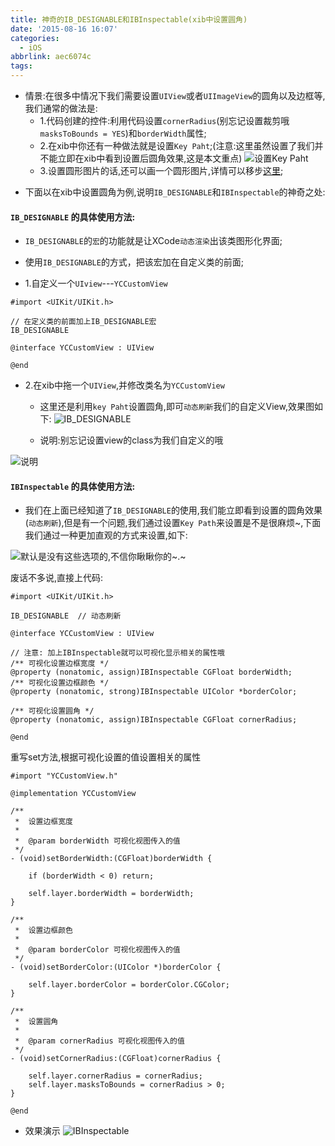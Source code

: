 ```yaml
---
title: 神奇的IB_DESIGNABLE和IBInspectable(xib中设置圆角)
date: '2015-08-16 16:07'
categories:
  - iOS
abbrlink: aec6074c
tags:
---
```


- 情景:在很多中情况下我们需要设置`UIView`或者`UIImageView`的圆角以及边框等,我们通常的做法是:
   -  1.代码创建的控件:利用代码设置`cornerRadius`(别忘记设置裁剪哦`masksToBounds = YES`)和`borderWidth`属性;
   - 2.在xib中你还有一种做法就是设置`Key Paht`;(注意:这里虽然设置了我们并不能立即在xib中看到设置后圆角效果,这是本文重点)
![设置Key Paht](http://upload-images.jianshu.io/upload_images/590107-9b78c886c474176c.png?imageMogr2/auto-orient/strip|imageView2/2/w/1240)
   - 3.设置圆形图片的话,还可以画一个圆形图片,详情可以移步[这里](http://www.jianshu.com/p/068d6f493547);

<!-- more -->

- 下面以在xib中设置圆角为例,说明`IB_DESIGNABLE`和`IBInspectable`的神奇之处:

<!-- more -->

#### `IB_DESIGNABLE`  的具体使用方法:
   - `IB_DESIGNABLE`的`宏`的功能就是让XCode`动态渲染`出该类图形化界面;
   - 使用`IB_DESIGNABLE`的方式，把该宏加在自定义类的前面;

- 1.自定义一个`UIview`---`YCCustomView`

```objc
#import <UIKit/UIKit.h>

// 在定义类的前面加上IB_DESIGNABLE宏
IB_DESIGNABLE

@interface YCCustomView : UIView

@end
```

- 2.在xib中拖一个`UIView`,并修改类名为`YCCustomView`
   - 这里还是利用`key Paht`设置圆角,即可`动态刷新`我们的自定义View,效果图如下:
![IB_DESIGNABLE](http://upload-images.jianshu.io/upload_images/590107-327612aea0f1fe33.gif?imageView2/2/w/1240)

   - 说明:别忘记设置view的class为我们自定义的哦

![说明](http://upload-images.jianshu.io/upload_images/590107-93c68ae8e5a256b1.png?imageMogr2/auto-orient/strip|imageView2/2/w/1240)

#### `IBInspectable`  的具体使用方法:
- 我们在上面已经知道了`IB_DESIGNABLE`的使用,我们能立即看到设置的圆角效果(`动态刷新`),但是有一个问题,我们通过设置`Key Path`来设置是不是很麻烦~,下面我们通过一种更加直观的方式来设置,如下:

![默认是没有这些选项的,不信你瞅瞅你的~.~](http://upload-images.jianshu.io/upload_images/590107-d08bab6e9a7ea34d.png?imageMogr2/auto-orient/strip|imageView2/2/w/1240)

废话不多说,直接上代码:
```objc
#import <UIKit/UIKit.h>

IB_DESIGNABLE  // 动态刷新

@interface YCCustomView : UIView

// 注意: 加上IBInspectable就可以可视化显示相关的属性哦
/** 可视化设置边框宽度 */
@property (nonatomic, assign)IBInspectable CGFloat borderWidth;
/** 可视化设置边框颜色 */
@property (nonatomic, strong)IBInspectable UIColor *borderColor;

/** 可视化设置圆角 */
@property (nonatomic, assign)IBInspectable CGFloat cornerRadius;

@end
```

重写set方法,根据可视化设置的值设置相关的属性

```objc
#import "YCCustomView.h"

@implementation YCCustomView

/**
 *  设置边框宽度
 *
 *  @param borderWidth 可视化视图传入的值
 */
- (void)setBorderWidth:(CGFloat)borderWidth {
    
    if (borderWidth < 0) return;

    self.layer.borderWidth = borderWidth;
}

/**
 *  设置边框颜色
 *
 *  @param borderColor 可视化视图传入的值
 */
- (void)setBorderColor:(UIColor *)borderColor {

    self.layer.borderColor = borderColor.CGColor;
}

/**
 *  设置圆角
 *
 *  @param cornerRadius 可视化视图传入的值
 */
- (void)setCornerRadius:(CGFloat)cornerRadius {

    self.layer.cornerRadius = cornerRadius;
    self.layer.masksToBounds = cornerRadius > 0;
}

@end
```

- 效果演示
![IBInspectable](http://upload-images.jianshu.io/upload_images/590107-c7612e1c5332ea3e.gif?imageView2/2/w/1240)
